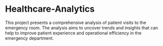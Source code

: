 # Healthcare-Analytics
This project presents a comprehensive analysis of patient visits to the emergency room. The analysis aims to uncover trends and insights that can help to improve patient experience and operational efficiency in the emergency department.

